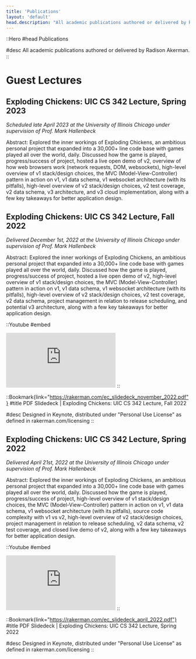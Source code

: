 ```yaml
---
title: 'Publications'
layout: 'default'
head.description: "All academic publications authored or delivered by Radison Akerman."
---
```


::Hero
#head
Publications

#desc
All academic publications authored or delivered by Radison Akerman.
::

# Guest Lectures

##
## Exploding Chickens: UIC CS 342 Lecture, Spring 2023

_Scheduled late April 2023 at the University of Illinois Chicago under supervision of Prof. Mark Hallenbeck_

Abstract: Explored the inner workings of Exploding Chickens, an ambitious personal project that expanded into a 30,000+ line code base with games played all over the world, daily.
Discussed how the game is played, progress/success of project, hosted a live open demo of v2, overview of how web browsers work (network requests, DOM, websockets), high-level overview of v1 stack/design choices, the MVC (Model-View-Controller) pattern in action on v1, v1 data schema, v1 websocket architecture (with its pitfalls), high-level overview of v2 stack/design choices, v2 test coverage, v2 data schema, v3 architecture, and v3 cloud implementation, along with a few key takeaways for better application design.

##
## Exploding Chickens: UIC CS 342 Lecture, Fall 2022

_Delivered December 1st, 2022 at the University of Illinois Chicago under supervision of Prof. Mark Hallenbeck_

Abstract: Explored the inner workings of Exploding Chickens, an ambitious personal project that expanded into a 30,000+ line code base with games played all over the world, daily.
Discussed how the game is played, progress/success of project, hosted a live open demo of v2, high-level overview of v1 stack/design choices, the MVC (Model-View-Controller) pattern in action on v1, v1 data schema, v1 websocket architecture (with its pitfalls), high-level overview of v2 stack/design choices, v2 test coverage, v2 data schema, project management in relation to release scheduling, and potential v3 architecture, along with a few key takeaways for better application design. 

::Youtube
#embed
<iframe src="https://www.youtube.com/embed/3KE848Yj0g4" title="YouTube video player" frameborder="0" allow="accelerometer; autoplay; clipboard-write; encrypted-media; gyroscope; picture-in-picture; web-share" allowfullscreen></iframe>
::

::Bookmark{link="https://rakerman.com/ec_slidedeck_november_2022.pdf"}
#title
PDF Slidedeck | Exploding Chickens: UIC CS 342 Lecture, Fall 2022

#desc
Designed in Keynote, distributed under "Personal Use License" as defined in rakerman.com/licensing
::

##
## Exploding Chickens: UIC CS 342 Lecture, Spring 2022

_Delivered April 21st, 2022 at the University of Illinois Chicago under supervision of Prof. Mark Hallenbeck_

Abstract: Explored the inner workings of Exploding Chickens, an ambitious personal project that expanded into a 30,000+ line code base with games played all over the world, daily.
Discussed how the game is played, progress/success of project, high-level overview of v1 stack/design choices, the MVC (Model-View-Controller) pattern in action on v1, v1 data schema, v1 websocket architecture (with its pitfalls), source code complexity with v1 vs v2, high-level overview of v2 stack/design choices, project management in relation to release scheduling, v2 data schema, v2 test coverage, and closed live demo of v2, along with a few key takeaways for better application design.

::Youtube
#embed
<iframe src="https://www.youtube.com/embed/cD53M7NHQoM" title="YouTube video player" frameborder="0" allow="accelerometer; autoplay; clipboard-write; encrypted-media; gyroscope; picture-in-picture; web-share" allowfullscreen></iframe>
::

::Bookmark{link="https://rakerman.com/ec_slidedeck_april_2022.pdf"}
#title
PDF Slidedeck | Exploding Chickens: UIC CS 342 Lecture, Spring 2022

#desc
Designed in Keynote, distributed under "Personal Use License" as defined in rakerman.com/licensing
::